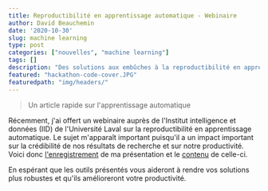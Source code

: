 ```yaml
---
title: Reproductibilité en apprentissage automatique - Webinaire
author: David Beauchemin
date: '2020-10-30'
slug: machine learning
type: post
categories: ["nouvelles", "machine learning"]
tags: []
description: "Des solutions aux embûches à la reproductibilité en apprentissage automatique"
featured: "hackathon-code-cover.JPG"
featuredpath: "img/headers/"
---
```


> Un article rapide sur l'apprentissage automatique

Récemment, j'ai offert un webinaire auprès de l'Institut intelligence et données (IID) de l'Université Laval sur la reproductibilité en apprentissage automatique. Le sujet m'apparaît important puisqu'il a un impact important sur la crédibilité de nos résultats de recherche et sur notre productivité. Voici donc [l'enregistrement](lien)  de ma présentation et le [contenu](https://davebulaval.github.io/reproductibilite-en-apprentissage-automatique/) de celle-ci.

En espérant que les outils présentés vous aideront à rendre vos solutions plus robustes et qu'ils amélioreront votre productivité.
